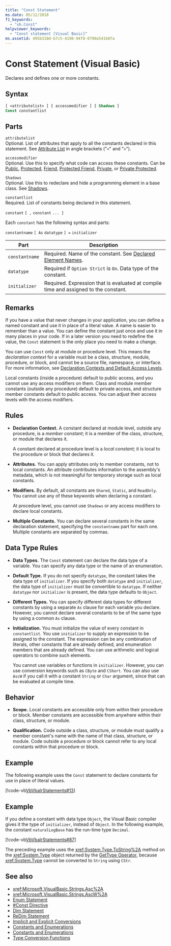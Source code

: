 ```yaml
---
title: "Const Statement"
ms.date: 05/12/2018
f1_keywords:
  - "vb.Const"
helpviewer_keywords:
  - "Const statement [Visual Basic]"
ms.assetid: 495b318d-b7c5-4198-94f8-0790a541b07a
---
```

# Const Statement (Visual Basic)

Declares and defines one or more constants.

## Syntax

```vb
[ <attributelist> ] [ accessmodifier ] [ Shadows ]
Const constantlist
```

## Parts

`attributelist`  
Optional. List of attributes that apply to all the constants declared in this statement. See [Attribute List](../../../visual-basic/language-reference/statements/attribute-list.md) in angle brackets ("`<`" and "`>`").

`accessmodifier`  
Optional. Use this to specify what code can access these constants. Can be [Public](../../../visual-basic/language-reference/modifiers/public.md), [Protected](../../../visual-basic/language-reference/modifiers/protected.md), [Friend](../../../visual-basic/language-reference/modifiers/friend.md), [Protected Friend](../modifiers/protected-friend.md), [Private](../../../visual-basic/language-reference/modifiers/private.md), or [Private Protected](../../language-reference/modifiers/private-protected.md).

`Shadows`  
Optional. Use this to redeclare and hide a programming element in a base class. See [Shadows](../../../visual-basic/language-reference/modifiers/shadows.md).

`constantlist`  
Required. List of constants being declared in this statement.

`constant` `[ ,` `constant` `... ]`

Each `constant` has the following syntax and parts:

`constantname` `[ As` `datatype` `] =` `initializer`

|Part|Description|
|----------|-----------------|
|`constantname`|Required. Name of the constant. See [Declared Element Names](../../../visual-basic/programming-guide/language-features/declared-elements/declared-element-names.md).|
|`datatype`|Required if `Option Strict` is `On`. Data type of the constant.|
|`initializer`|Required. Expression that is evaluated at compile time and assigned to the constant.|

## Remarks

If you have a value that never changes in your application, you can define a named constant and use it in place of a literal value. A name is easier to remember than a value. You can define the constant just once and use it in many places in your code. If in a later version you need to redefine the value, the `Const` statement is the only place you need to make a change.

You can use `Const` only at module or procedure level. This means the *declaration context* for a variable must be a class, structure, module, procedure, or block, and cannot be a source file, namespace, or interface. For more information, see [Declaration Contexts and Default Access Levels](../../../visual-basic/language-reference/statements/declaration-contexts-and-default-access-levels.md).

Local constants (inside a procedure) default to public access, and you cannot use any access modifiers on them. Class and module member constants (outside any procedure) default to private access, and structure member constants default to public access. You can adjust their access levels with the access modifiers.

## Rules

- **Declaration Context.** A constant declared at module level, outside any procedure, is a *member constant*; it is a member of the class, structure, or module that declares it.

  A constant declared at procedure level is a *local constant*; it is local to the procedure or block that declares it.

- **Attributes.** You can apply attributes only to member constants, not to local constants. An attribute contributes information to the assembly's metadata, which is not meaningful for temporary storage such as local constants.

- **Modifiers.** By default, all constants are `Shared`, `Static`, and `ReadOnly`. You cannot use any of these keywords when declaring a constant.

  At procedure level, you cannot use `Shadows` or any access modifiers to declare local constants.

- **Multiple Constants.** You can declare several constants in the same declaration statement, specifying the `constantname` part for each one. Multiple constants are separated by commas.

## Data Type Rules

- **Data Types.** The `Const` statement can declare the data type of a variable. You can specify any data type or the name of an enumeration.

- **Default Type.** If you do not specify `datatype`, the constant takes the data type of `initializer`. If you specify both `datatype` and `initializer`, the data type of `initializer` must be convertible to `datatype`. If neither `datatype` nor `initializer` is present, the data type defaults to `Object`.

- **Different Types.** You can specify different data types for different constants by using a separate `As` clause for each variable you declare. However, you cannot declare several constants to be of the same type by using a common `As` clause.

- **Initialization.** You must initialize the value of every constant in `constantlist`. You use `initializer` to supply an expression to be assigned to the constant. The expression can be any combination of literals, other constants that are already defined, and enumeration members that are already defined. You can use arithmetic and logical operators to combine such elements.

  You cannot use variables or functions in `initializer`. However, you can use conversion keywords such as `CByte` and `CShort`. You can also use `AscW` if you call it with a constant `String` or `Char` argument, since that can be evaluated at compile time.

## Behavior

- **Scope.** Local constants are accessible only from within their procedure or block. Member constants are accessible from anywhere within their class, structure, or module.

- **Qualification.** Code outside a class, structure, or module must qualify a member constant's name with the name of that class, structure, or module. Code outside a procedure or block cannot refer to any local constants within that procedure or block.

## Example

The following example uses the `Const` statement to declare constants for use in place of literal values.

[!code-vb[VbVbalrStatements#13](~/samples/snippets/visualbasic/VS_Snippets_VBCSharp/VbVbalrStatements/VB/Class1.vb#13)]

## Example

If you define a constant with data type `Object`, the Visual Basic compiler gives it the type of `initializer`, instead of `Object`. In the following example, the constant `naturalLogBase` has the run-time type `Decimal`.

[!code-vb[VbVbalrStatements#87](~/samples/snippets/visualbasic/VS_Snippets_VBCSharp/VbVbalrStatements/VB/Class1.vb#87)]

The preceding example uses the <xref:System.Type.ToString%2A> method on the <xref:System.Type> object returned by the [GetType Operator](../../../visual-basic/language-reference/operators/gettype-operator.md), because <xref:System.Type> cannot be converted to `String` using `CStr`.

## See also

- <xref:Microsoft.VisualBasic.Strings.Asc%2A>
- <xref:Microsoft.VisualBasic.Strings.AscW%2A>
- [Enum Statement](../../../visual-basic/language-reference/statements/enum-statement.md)
- [#Const Directive](../../../visual-basic/language-reference/directives/const-directive.md)
- [Dim Statement](../../../visual-basic/language-reference/statements/dim-statement.md)
- [ReDim Statement](../../../visual-basic/language-reference/statements/redim-statement.md)
- [Implicit and Explicit Conversions](../../../visual-basic/programming-guide/language-features/data-types/implicit-and-explicit-conversions.md)
- [Constants and Enumerations](../../../visual-basic/programming-guide/language-features/constants-enums/index.md)
- [Constants and Enumerations](../../../visual-basic/language-reference/constants-and-enumerations.md)
- [Type Conversion Functions](../../../visual-basic/language-reference/functions/type-conversion-functions.md)
